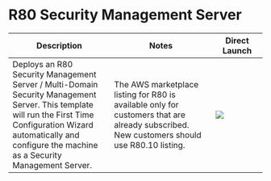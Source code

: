 # R80 Security Management Server
<table>
    <thead>
        <tr>
            <th>Description</th>
            <th>Notes</th>
            <th>Direct Launch</th>
        </tr>
    </thead>
    <tbody>
        <tr>
            <td width="40%">
           Deploys an R80 Security Management Server / Multi-Domain Security Management Server.  This template will run the First Time Configuration Wizard automatically and configure the machine as a Security Management Server.
            </td>
            <td width="40%">The AWS marketplace listing for R80 is available only for customers that are already subscribed. New customers should use R80.10 listing. </td>
            <td><a href="https://console.aws.amazon.com/cloudformation/home#/stacks/create/review?templateURL=https%3A%2F%2Fs3.amazonaws.com%2FCloudFormationTemplate%2Fr80.json&stackName=Check-Point-R80"><img src="../../../../aws/images/launch.png"/></a></td>
        </tr>
    </tbody>
</table>
<br/>
<br/>
